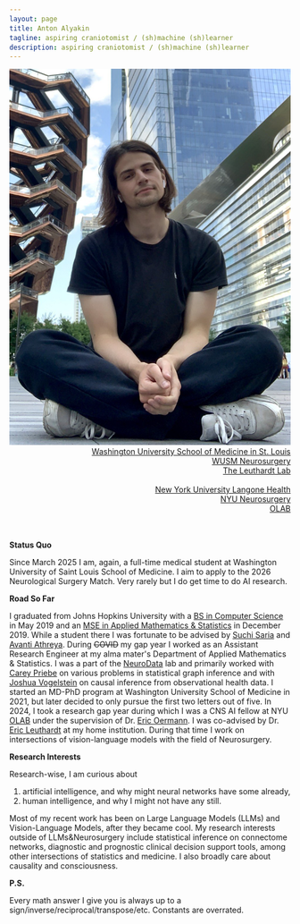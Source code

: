 ```yaml
---
layout: page
title: Anton Alyakin
tagline: aspiring craniotomist / (sh)machine (sh)learner 
description: aspiring craniotomist / (sh)machine (sh)learner 
---
```

<div class="container">
	<div class = "span3">
		<div style="text-align:center"><img src ="assets/pics/anton_alyakin.jpg"/>
		</div>
	</div>
	<div class = "span4">
		<div style="text-align:right">
        <a href="https://medicine.wustl.edu/">Washington University School of Medicine in St. Louis</a><br/>
        <a href="https://neurosurgery.wustl.edu/">WUSM Neurosurgery</a><br/>
        <a href="https://www.leuthardtlab.com/">The Leuthardt Lab</a><br/>
        <br>
        <a href="https://nyulangone.org/">New York University Langone Health</a><br/>
        <a href="https://med.nyu.edu/departments-institutes/neurosurgery/">NYU Neurosurgery</a><br/>
        <a href="https://www.nyuolab.org">OLAB</a><br/>
                <!--
        <a href="http://www.dbbs.wustl.edu/divprograms/BIDS/">Biomedical Informatics and Data Science</a><br/>
        <a href="http://mstp.wustl.edu//">Medical Scientist Training Program</a><br/>
		<a href="https://engineering.jhu.edu/ams/">Department of Applied Mathematics & Statistics</a><br/>
		<a href="https://engineering.jhu.edu/">Whiting School of Engineering</a><br/>
          	<a href="https://www.jhu.edu/">Johns Hopkins University</a><br/>
		<br/>
		<a href="{{ BASE_PATH }}/assets/AntonAlyakinCV.pdf">CV</a><br/>
		<a href = "https://www.linkedin.com/in/anton-a-64a58a9b">LinkedIn</a><br/>
		<a href = "https://github.com/alyakin314">Github</a><br/>
                -->
		</div>
	</div>
</div>

<br/>
<br/>

**Status Quo**

Since March 2025 I am, again, a full-time medical student at Washington
University of Saint Louis School of Medicine. I aim to apply to the 2026 
Neurological Surgery Match. Very rarely but I do get time to do AI research.
<!--
At this stage of my soul-searching I am most likely to pursue
a career in ~~emergency medicine~~ ~~critical care~~ ~~anesthesiology~~
~~neurosurgery~~ ~~cardiac surgery~~ neurosurgery.
-->

**Road So Far**

I graduated from Johns Hopkins University with a [BS in Computer Science](https://alyakin314.github.io/assets/papers/Alyakin_Motif_Discovery_in_the_Irregulary_Sampled_Time_Series_Data.pdf)
in May 2019 and an [MSE in Applied Mathematics & Statistics](https://jscholarship.library.jhu.edu/server/api/core/bitstreams/f33e2b8e-d18d-4a03-b14c-bede28b441ec/content)
in December 2019.
While a student there I was fortunate to be advised by
[Suchi Saria](https://suchisaria.jhu.edu/) and
[Avanti Athreya](https://engineering.jhu.edu/ams/faculty/avanti-athreya/).
During ~~COVID~~ my gap year I worked as an Assistant Research Engineer at my
alma mater's Department of Applied Mathematics & Statistics. I was a part of the
[NeuroData](https://neurodata.io/) lab and primarily worked with
[Carey Priebe](https://www.ams.jhu.edu/~priebe/) on various problems in
statistical graph inference and with [Joshua Vogelstein](https://jovo.me/) on
causal inference from observational health data. I started an MD-PhD program at
Washington University School of Medicine in 2021, but later decided to only
pursue the first two letters out of five. In 2024, I took a research gap year
during which I was a CNS AI fellow at NYU
[OLAB](https://www.nyuolab.org/) under the supervision of Dr.
[Eric Oermann](https://nyulangone.org/doctors/1235498403/eric-k-oermann).
I was co-advised by Dr.
[Eric Leuthardt](https://neurosurgery.wustl.edu/people/eric-c-leuthardt-md/)
at my home institution. During that time I work on intersections of 
vision-language models with the field of Neurosurgery.

**Research Interests**

Research-wise, I am curious about
1. artificial intelligence, and why might neural networks have some already,
2. human intelligence, and why I might not have any still.

Most of my recent work has been on Large Language Models (LLMs) and 
Vision-Language Models, after they became cool. My research interests outside
of LLMs&Neurosurgery include statistical inference on connectome networks,
diagnostic and prognostic clinical decision support tools, among other
intersections of statistics and medicine. I also broadly care about causality
and consciousness.

**P.S.**

Every math answer I give you is always up to a
sign/inverse/reciprocal/transpose/etc. Constants are overrated.

<!--
I consider myself a frequentist in philosophy, but a Bayesian in practice.

I probably don't understand determinism...
-->
